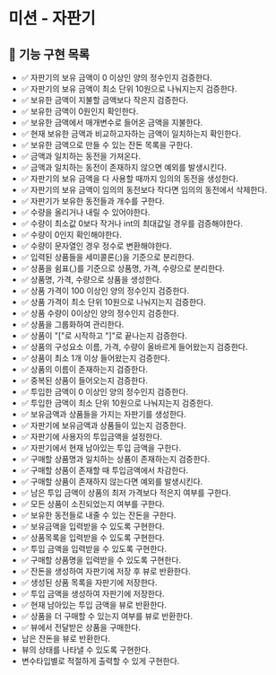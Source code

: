 # 미션 - 자판기

## 🧋 기능 구현 목록
- ✅ 자판기의 보유 금액이 0 이상인 양의 정수인지 검증한다.
- ✅ 자판기의 보유 금액이 최소 단위 10원으로 나눠지는지 검증한다.
- ✅ 보유한 금액이 지불할 금액보다 작은지 검증한다.
- ✅ 보유한 금액이 0원인지 확인한다.
- ✅ 보유한 금액에서 매개변수로 들어온 금액을 지불한다.
- ✅ 현재 보유한 금액과 비교하고자하는 금액이 일치하는지 확인한다.
- ✅ 보유한 금액으로 만들 수 있는 잔돈 목록을 구한다.
- ✅ 금액과 일치하는 동전을 가져온다.
- ✅ 금액과 일치하는 동전이 존재하지 않으면 예외를 발생시킨다.
- ✅ 자판기의 보유 금액을 다 사용할 때까지 임의의 동전을 생성한다.
- ✅ 자판기의 보유 금액이 임의의 동전보다 작다면 임의의 동전에서 삭제한다.
- ✅ 자판기가 보유한 동전들과 개수를 구한다.
- ✅ 수량을 올리거나 내릴 수 있어야한다.
- ✅ 수량이 최소값 0보다 작거나 int의 최대값일 경우를 검증해야한다.
- ✅ 수량이 0인지 확인해야한다.
- ✅ 수량이 문자열인 경우 정수로 변환해야한다.
- ✅ 입력된 상품들을 세미콜론(;)을 기준으로 분리한다.
- ✅ 상품을 쉼표(,)를 기준으로 상품명, 가격, 수량으로 분리한다.
- ✅ 상품명, 가격, 수량으로 상품을 생성한다.
- ✅ 상품 가격이 100 이상인 양의 정수인지 검증한다.
- ✅ 상품 가격이 최소 단위 10원으로 나눠지는지 검증한다.
- ✅ 상품 수량이 0이상인 양의 정수인지 검증한다.
- ✅ 상품을 그룹화하여 관리한다.
- ✅ 상품이 "["로 시작하고 "]"로 끝나는지 검증한다.
- ✅ 상품의 구성요소 이름, 가격, 수량이 올바르게 들어왔는지 검증한다.
- ✅ 상품이 최소 1개 이상 들어왔는지 검증한다.
- ✅ 상품의 이름이 존재하는지 검증한다.
- ✅ 중복된 상품이 들어오는지 검증한다.
- ✅ 투입한 금액이 0 이상인 양의 정수인지 검증한다.
- ✅ 투입한 금액이 최소 단위 10원으로 나눠지는지 검증한다.
- ✅ 보유금액과 상품들을 가지는 자판기를 생성한다.
- ✅ 자판기에 보유금액과 상품들이 있는지 검증한다.
- ✅ 자판기에 사용자의 투입금액을 설정한다.
- ✅ 자판기에서 현재 남아있는 투입 금액을 구한다.
- ✅ 구매할 상품명과 일치하는 상품이 존재하는지 검증한다.
- ✅ 구매할 상품이 존재할 때 투입금액에서 차감한다.
- ✅ 구매할 상품이 존재하지 않는다면 예외를 발생시킨다.
- ✅ 남은 투입 금액이 상품의 최저 가격보다 적은지 여부를 구한다.
- ✅ 모든 상품이 소진되었는지 여부를 구한다.
- ✅ 보유한 동전들로 내줄 수 있는 잔돈을 구한다.
- ✅ 보유금액을 입력받을 수 있도록 구현한다.
- ✅ 상품목록을 입력받을 수 있도록 구현한다.
- ✅ 투입 금액을 입력받을 수 있도록 구현한다.
- ✅ 구매할 상품명을 입력받을 수 있도록 구현한다.
- ✅ 잔돈을 생성하여 자판기에 저장 후 뷰로 반환한다.
- ✅ 생성된 상품 목록을 자판기에 저장한다.
- ✅ 투입 금액을 생성하여 자판기에 저장한다.
- ✅ 현재 남아있는 투입 금액을 뷰로 반환한다.
- ✅ 상품을 더 구매할 수 있는지 여부를 뷰로 반환한다.
- ✅ 뷰에서 전달받은 상품을 구매한다.
- 남은 잔돈을 뷰로 반환한다.
- 뷰의 상태를 나타낼 수 있도록 구현한다.
- 변수타입별로 적절하게 출력할 수 있게 구현한다.

